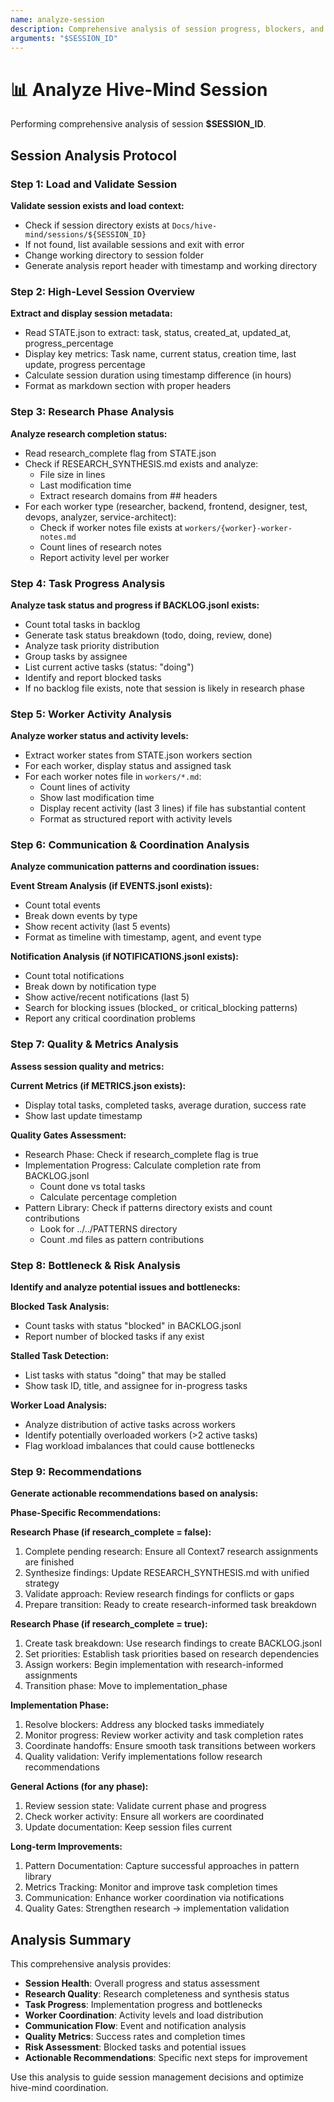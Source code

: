 ```yaml
---
name: analyze-session
description: Comprehensive analysis of session progress, blockers, and remaining work
arguments: "$SESSION_ID"
---
```


# 📊 Analyze Hive-Mind Session

Performing comprehensive analysis of session **$SESSION_ID**.

## Session Analysis Protocol

### Step 1: Load and Validate Session
**Validate session exists and load context:**

- Check if session directory exists at `Docs/hive-mind/sessions/${SESSION_ID}`
- If not found, list available sessions and exit with error
- Change working directory to session folder
- Generate analysis report header with timestamp and working directory

### Step 2: High-Level Session Overview
**Extract and display session metadata:**

- Read STATE.json to extract: task, status, created_at, updated_at, progress_percentage
- Display key metrics: Task name, current status, creation time, last update, progress percentage
- Calculate session duration using timestamp difference (in hours)
- Format as markdown section with proper headers

### Step 3: Research Phase Analysis
**Analyze research completion status:**

- Read research_complete flag from STATE.json
- Check if RESEARCH_SYNTHESIS.md exists and analyze:
  - File size in lines
  - Last modification time
  - Extract research domains from ## headers
- For each worker type (researcher, backend, frontend, designer, test, devops, analyzer, service-architect):
  - Check if worker notes file exists at `workers/{worker}-worker-notes.md`
  - Count lines of research notes
  - Report activity level per worker

### Step 4: Task Progress Analysis
**Analyze task status and progress if BACKLOG.jsonl exists:**

- Count total tasks in backlog
- Generate task status breakdown (todo, doing, review, done)
- Analyze task priority distribution
- Group tasks by assignee
- List current active tasks (status: "doing")
- Identify and report blocked tasks
- If no backlog file exists, note that session is likely in research phase

### Step 5: Worker Activity Analysis
**Analyze worker status and activity levels:**

- Extract worker states from STATE.json workers section
- For each worker, display status and assigned task
- For each worker notes file in `workers/*.md`:
  - Count lines of activity
  - Show last modification time
  - Display recent activity (last 3 lines) if file has substantial content
  - Format as structured report with activity levels

### Step 6: Communication & Coordination Analysis
**Analyze communication patterns and coordination issues:**

**Event Stream Analysis (if EVENTS.jsonl exists):**
- Count total events
- Break down events by type
- Show recent activity (last 5 events)
- Format as timeline with timestamp, agent, and event type

**Notification Analysis (if NOTIFICATIONS.jsonl exists):**
- Count total notifications
- Break down by notification type
- Show active/recent notifications (last 5)
- Search for blocking issues (blocked_ or critical_blocking patterns)
- Report any critical coordination problems

### Step 7: Quality & Metrics Analysis
**Assess session quality and metrics:**

**Current Metrics (if METRICS.json exists):**
- Display total tasks, completed tasks, average duration, success rate
- Show last update timestamp

**Quality Gates Assessment:**
- Research Phase: Check if research_complete flag is true
- Implementation Progress: Calculate completion rate from BACKLOG.jsonl
  - Count done vs total tasks
  - Calculate percentage completion
- Pattern Library: Check if patterns directory exists and count contributions
  - Look for ../../PATTERNS directory
  - Count .md files as pattern contributions

### Step 8: Bottleneck & Risk Analysis
**Identify and analyze potential issues and bottlenecks:**

**Blocked Task Analysis:**
- Count tasks with status "blocked" in BACKLOG.jsonl
- Report number of blocked tasks if any exist

**Stalled Task Detection:**
- List tasks with status "doing" that may be stalled
- Show task ID, title, and assignee for in-progress tasks

**Worker Load Analysis:**
- Analyze distribution of active tasks across workers
- Identify potentially overloaded workers (>2 active tasks)
- Flag workload imbalances that could cause bottlenecks

### Step 9: Recommendations
**Generate actionable recommendations based on analysis:**

**Phase-Specific Recommendations:**

**Research Phase (if research_complete = false):**
1. Complete pending research: Ensure all Context7 research assignments are finished
2. Synthesize findings: Update RESEARCH_SYNTHESIS.md with unified strategy
3. Validate approach: Review research findings for conflicts or gaps
4. Prepare transition: Ready to create research-informed task breakdown

**Research Phase (if research_complete = true):**
1. Create task breakdown: Use research findings to create BACKLOG.jsonl
2. Set priorities: Establish task priorities based on research dependencies
3. Assign workers: Begin implementation with research-informed assignments
4. Transition phase: Move to implementation_phase

**Implementation Phase:**
1. Resolve blockers: Address any blocked tasks immediately
2. Monitor progress: Review worker activity and task completion rates
3. Coordinate handoffs: Ensure smooth task transitions between workers
4. Quality validation: Verify implementations follow research recommendations

**General Actions (for any phase):**
1. Review session state: Validate current phase and progress
2. Check worker activity: Ensure all workers are coordinated
3. Update documentation: Keep session files current

**Long-term Improvements:**
1. Pattern Documentation: Capture successful approaches in pattern library
2. Metrics Tracking: Monitor and improve task completion times
3. Communication: Enhance worker coordination via notifications
4. Quality Gates: Strengthen research → implementation validation

## Analysis Summary

This comprehensive analysis provides:

- **Session Health**: Overall progress and status assessment
- **Research Quality**: Research completeness and synthesis status
- **Task Progress**: Implementation progress and bottlenecks
- **Worker Coordination**: Activity levels and load distribution
- **Communication Flow**: Event and notification analysis
- **Quality Metrics**: Success rates and completion times
- **Risk Assessment**: Blocked tasks and potential issues
- **Actionable Recommendations**: Specific next steps for improvement

Use this analysis to guide session management decisions and optimize hive-mind coordination.